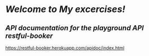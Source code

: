 # *Welcome to My excercises!*

## *API documentation for the playground API restful-booker*
https://restful-booker.herokuapp.com/apidoc/index.html
